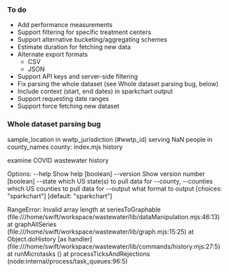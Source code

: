 ### To do
- Add performance measurements
- Support filtering for specific treatment centers
- Support alternative bucketing/aggregating schemes
- Estimate duration for fetching new data
- Alternate export formats
  - CSV
  - JSON
- Support API keys and server-side filtering
- Fix parsing the whole dataset (see Whole dataset parsing bug, below)
- Include context (start, end dates) in sparkchart output
- Support requesting date ranges
- Support force fetching new dataset

### Whole dataset parsing bug
 sample_location in wwtp_jurisdiction (#wwtp_id) serving NaN people in county_names county:
index.mjs history

examine COVID wastewater history

Options:
  --help                Show help                                      [boolean]
  --version             Show version number                            [boolean]
  --state               which US state(s) to pull data for
  --county, --counties  which US counties to pull data for
  --output              what format to output
                                 [choices: "sparkchart"] [default: "sparkchart"]

RangeError: Invalid array length
    at seriesToGraphable (file:///home/swift/workspace/wastewater/lib/dataManipulation.mjs:46:13)
    at graphAllSeries (file:///home/swift/workspace/wastewater/lib/graph.mjs:15:25)
    at Object.doHistory [as handler] (file:///home/swift/workspace/wastewater/lib/commands/history.mjs:27:5)
    at runMicrotasks (<anonymous>)
    at processTicksAndRejections (node:internal/process/task_queues:96:5)
